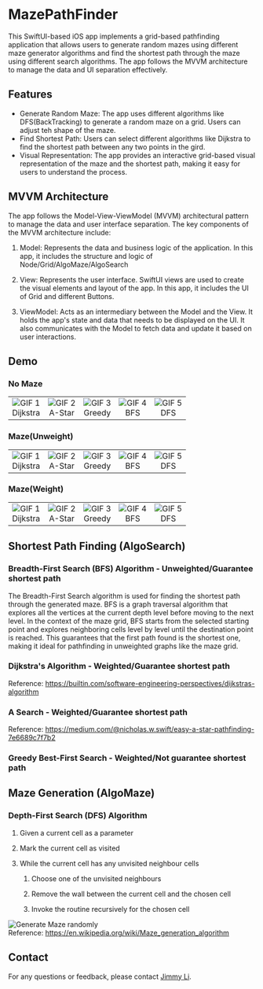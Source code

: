 # MazePathFinder

This SwiftUI-based iOS app implements a grid-based pathfinding application that allows users to generate random mazes using different maze generator algorithms and find the shortest path through the maze using different search algorithms. The app follows the MVVM architecture to manage the data and UI separation effectively.

## Features

- Generate Random Maze: The app uses different algorithms like DFS(BackTracking) to generate a random maze on a grid. Users can adjust teh shape of the maze.
- Find Shortest Path: Users can select different algorithms like Dijkstra to find the shortest path between any two points in the gird.
- Visual Representation: The app provides an interactive grid-based visual representation of the maze and the shortest path, making it easy for users to understand the process.


## MVVM Architecture

The app follows the Model-View-ViewModel (MVVM) architectural pattern to manage the data and user interface separation. The key components of the MVVM architecture include:

1. Model: Represents the data and business logic of the application. In this app, it includes the structure and logic of Node/Grid/AlgoMaze/AlgoSearch

2. View: Represents the user interface. SwiftUI views are used to create the visual elements and layout of the app. In this app, it includes the UI of Grid and different Buttons.

3. ViewModel: Acts as an intermediary between the Model and the View. It holds the app's state and data that needs to be displayed on the UI. It also communicates with the Model to fetch data and update it based on user interactions. 

## Demo

### No Maze

<table>
  <tr>
    <td align="center">
      <img src="https://github.com/jli943/MazePathFinder/blob/main/Photos/noMaze/dijkstra.gif" alt="GIF 1">
      <br>
      Dijkstra
    </td>
    <td align="center">
      <img src="https://github.com/jli943/MazePathFinder/blob/main/Photos/noMaze/astar.gif" alt="GIF 2">
      <br>
      A-Star
    </td>
    <td align="center">
      <img src="https://github.com/jli943/MazePathFinder/blob/main/Photos/noMaze/greedy.gif" alt="GIF 3">
      <br>
      Greedy
    </td>
    <td align="center">
      <img src="https://github.com/jli943/MazePathFinder/blob/main/Photos/noMaze/bfs.gif" alt="GIF 4">
      <br>
      BFS
    </td>
    <td align="center">
      <img src="https://github.com/jli943/MazePathFinder/blob/main/Photos/noMaze/dfs.gif" alt="GIF 5">
      <br>
      DFS
    </td>
  </tr>
</table>

### Maze(Unweight)

<table>
  <tr>
    <td align="center">
      <img src="https://github.com/jli943/MazePathFinder/blob/main/Photos/unweightMaze/dij.gif" alt="GIF 1">
      <br>
      Dijkstra
    </td>
    <td align="center">
      <img src="https://github.com/jli943/MazePathFinder/blob/main/Photos/unweightMaze/astar.gif" alt="GIF 2">
      <br>
      A-Star
    </td>
    <td align="center">
      <img src="https://github.com/jli943/MazePathFinder/blob/main/Photos/unweightMaze/greedy.gif" alt="GIF 3">
      <br>
      Greedy
    </td>
    <td align="center">
      <img src="https://github.com/jli943/MazePathFinder/blob/main/Photos/unweightMaze/bfs.gif" alt="GIF 4">
      <br>
      BFS
    </td>
    <td align="center">
      <img src="https://github.com/jli943/MazePathFinder/blob/main/Photos/unweightMaze/dfs.gif" alt="GIF 5">
      <br>
      DFS
    </td>
  </tr>
</table>

### Maze(Weight)

<table>
  <tr>
    <td align="center">
      <img src="https://github.com/jli943/MazePathFinder/blob/main/Photos/weightMaze/dijksrta.gif" alt="GIF 1">
      <br>
      Dijkstra
    </td>
    <td align="center">
      <img src="https://github.com/jli943/MazePathFinder/blob/main/Photos/weightMaze/astar.gif" alt="GIF 2">
      <br>
      A-Star
    </td>
    <td align="center">
      <img src="https://github.com/jli943/MazePathFinder/blob/main/Photos/weightMaze/greedy.gif" alt="GIF 3">
      <br>
      Greedy
    </td>
    <td align="center">
      <img src="https://github.com/jli943/MazePathFinder/blob/main/Photos/weightMaze/bfs.gif" alt="GIF 4">
      <br>
      BFS
    </td>
    <td align="center">
      <img src="https://github.com/jli943/MazePathFinder/blob/main/Photos/weightMaze/dfs.gif" alt="GIF 5">
      <br>
      DFS
    </td>
  </tr>
</table>




## Shortest Path Finding (AlgoSearch)

### Breadth-First Search (BFS) Algorithm - Unweighted/Guarantee shortest path

The Breadth-First Search algorithm is used for finding the shortest path through the generated maze. BFS is a graph traversal algorithm that explores all the vertices at the current depth level before moving to the next level. In the context of the maze grid, BFS starts from the selected starting point and explores neighboring cells level by level until the destination point is reached. This guarantees that the first path found is the shortest one, making it ideal for pathfinding in unweighted graphs like the maze grid.

### Dijkstra's Algorithm - Weighted/Guarantee shortest path

Reference: https://builtin.com/software-engineering-perspectives/dijkstras-algorithm

### A Search - Weighted/Guarantee shortest path

Reference: https://medium.com/@nicholas.w.swift/easy-a-star-pathfinding-7e6689c7f7b2

### Greedy Best-First Search - Weighted/Not guarantee shortest path


## Maze Generation (AlgoMaze)

### Depth-First Search (DFS) Algorithm

1. Given a current cell as a parameter

2. Mark the current cell as visited

3. While the current cell has any unvisited neighbour cells

    1. Choose one of the unvisited neighbours
    
    2. Remove the wall between the current cell and the chosen cell
    
    3. Invoke the routine recursively for the chosen cell

 
![Generate Maze randomly](https://github.com/jli943/MazePathFinder/blob/main/Photos/unweightMaze/mazeGenerate.gif)   
Reference: https://en.wikipedia.org/wiki/Maze_generation_algorithm



## Contact

For any questions or feedback, please contact [Jimmy Li](mailto:jimmy94309@gmail.com).
